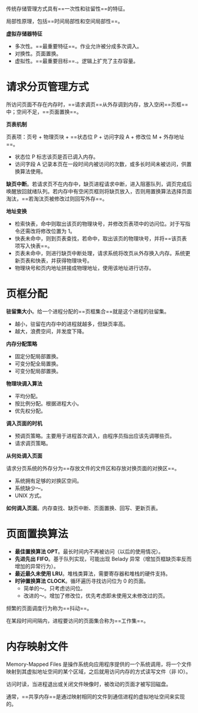 ---
---

传统存储管理方式具有==一次性和驻留性==的特征。

局部性原理，包括==时间局部性和空间局部性==。

**虚拟存储器特征**

- 多次性。==最重要特征==。作业允许被分成多次调入。
- 对换性。页面置换。
- 虚拟性。==最重要目标==.。逻辑上扩充了主存容量。

# 请求分页管理方式

所访问页面不存在内存时，==请求调页==从外存调到内存，放入空闲==页框==中；空间不足，==页面置换==。

**页表机制**

页表项：页号 + 物理页块 + ==状态位 P + 访问字段 A + 修改位 M + 外存地址==。

- 状态位 P 标志该页是否已调入内存。
- 访问字段 A 记录本页在一段时间内被访问的次数，或多长时间未被访问，供置换算法使用。

**缺页中断**。若请求页不在内存中，缺页进程请求中断，进入阻塞队列，调页完成后唤醒放回就绪队列。若内存中有空闲页框则将缺页放入，否则用置换算法选择页面淘汰，==若淘汰页被修改过则回写外存==。

**地址变换**

- 检索快表，命中则取出该页的物理块号，并修改页表项中的访问位。对于写指令还需改将修改位置为 1。
- 快表未命中，则到页表查找，若命中，取出该页的物理块号，并将==该页表项写入快表==。
- 页表未命中，则进行缺页中断处理，请求系统将改页从外存换入内存。系统更新页表和快表，并获得物理块号。
- 物理块号和页内地址拼接成物理地址，使用该地址进行访存。

# 页框分配

**驻留集大小**。给一个进程分配的==页框集合==就是这个进程的驻留集。

- 越小，驻留在内存中的进程就越多，但缺页率高。
- 越大，浪费空间，并发度下降。

**内存分配策略**

- 固定分配局部置换。
- 可变分配全局置换。
- 可变分配局部置换。

**物理块调入算法**

- 平均分配。
- 按比例分配。根据进程大小。
- 优先权分配。

**调入页面的时机**

- 预调页策略。主要用于进程首次调入，由程序员指出应该先调哪些页。
- 请求调页策略。

**从何处调入页面**

请求分页系统的外存分为==存放文件的文件区和存放对换页面的对换区==。

- 系统拥有足够的对换区空间。
- 系统缺少～。
- UNIX 方式。

**如何调入页面**。内存查找、缺页中断、页面置换、回写、更新页表。

# 页面置换算法

- **最佳置换算法 OPT**。最长时间内不再被访问（以后的使用情况）。
- **先进先出 FIFO**。基于队列实现，可能出现 Belady 异常（增加页框缺页率反而增加的异常行为）。
- **最近最久未使用 LRU**。堆栈类算法，需要寄存器和堆栈的硬件支持。
- **时钟置换算法 CLOCK**。循环遍历寻找访问位为 0 的页面。
	- 简单的～。只考虑访问位。
	- 改进的～。增加了修改位，优先考虑即未使用又未修改过的页。

频繁的页面调度行为称为==抖动==。

在某段时间间隔内，进程要访问的页面集合称为==工作集==。

# 内存映射文件

Memory-Mapped Files 是操作系统向应用程序提供的一个系统调用，将一个文件映射到其虚拟地址空间的某个区域，之后就用访问内存的方式读写文件（非 IO）。

访问时读，当进程退出或关闭文件映像时，被改动的页面才被写回磁盘。

通常，==共享内存==是通过映射相同的文件到通信进程的虚拟地址空间来实现的。